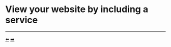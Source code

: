 # View your website by including a service


<hr>
<a href="../07-deploy-your-website-from-the-operator/">⬅️</a>
<a href="../09-gracefully-detect-an-update-request/">➡️</a>
